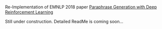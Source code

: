 Re-Implementation of EMNLP 2018 paper [Paraphrase Generation with Deep Reinforcement Learning](https://arxiv.org/pdf/1711.00279.pdf)

Still under construction. Detailed ReadMe is coming soon...
